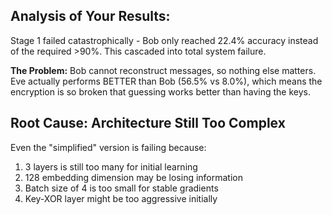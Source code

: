 ## Analysis of Your Results:

Stage 1 failed catastrophically - Bob only reached 22.4% accuracy instead of the required >90%. This cascaded into total system failure.

<b>The Problem:</b> Bob cannot reconstruct messages, so nothing else matters. Eve actually performs BETTER than Bob (56.5% vs 8.0%), which means the encryption is so broken that guessing works better than having the keys.

## <b>Root Cause: Architecture Still Too Complex</b>

Even the "simplified" version is failing because:

1. 3 layers is still too many for initial learning
2. 128 embedding dimension may be losing information
3. Batch size of 4 is too small for stable gradients
4. Key-XOR layer might be too aggressive initially
